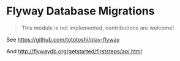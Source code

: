 # Flyway Database Migrations

> This module is not implemented, contributions are welcome!

See https://github.com/tototoshi/play-flyway

And http://flywaydb.org/getstarted/firststeps/api.html

